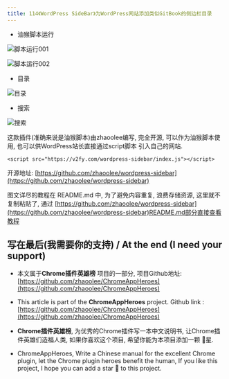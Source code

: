 ```yaml
---
title: 114《WordPress SideBar》为WordPress网站添加类似GitBook的侧边栏目录
---
```


- 油猴脚本运行

![脚本运行001](https://cdn.fangyuanxiaozhan.com/assets/1653216913808RmEsdihH.png)

![脚本运行002](https://cdn.fangyuanxiaozhan.com/assets/1653216793258HazZ1cis.png)

- 目录

![目录](https://cdn.fangyuanxiaozhan.com/assets/1653215891375MZS3nyi1.gif)

- 搜索

![搜索](https://cdn.fangyuanxiaozhan.com/assets/1654330538860TFAMCpCN.gif)



这款插件(准确来说是油猴脚本)由zhaoolee编写, 完全开源, 可以作为油猴脚本使用, 也可以供WordPress站长直接通过script脚本 引入自己的网站.



`<script src="https://v2fy.com/wordpress-sidebar/index.js"></script>`

开源地址: [https://github.com/zhaoolee/wordpress-sidebar](https://github.com/zhaoolee/wordpress-sidebar) 

图文详尽的教程在 README.md 中, 为了避免内容重复, 浪费存储资源, 这里就不复制粘贴了, 通过 [https://github.com/zhaoolee/wordpress-sidebar](https://github.com/zhaoolee/wordpress-sidebar)README.md部分直接查看教程

## 写在最后(我需要你的支持) / At the end (I need your support)

- 本文属于**Chrome插件英雄榜** 项目的一部分, 项目Github地址: [https://github.com/zhaoolee/ChromeAppHeroes](https://github.com/zhaoolee/ChromeAppHeroes)


- This article is part of the **ChromeAppHeroes** project. Github link : [https://github.com/zhaoolee/ChromeAppHeroes](https://github.com/zhaoolee/ChromeAppHeroes) 

- **Chrome插件英雄榜**, 为优秀的Chrome插件写一本中文说明书, 让Chrome插件英雄们造福人类, 如果你喜欢这个项目, 希望你能为本项目添加一颗 🌟星.

- ChromeAppHeroes, Write a Chinese manual for the excellent Chrome plugin, let the Chrome plugin heroes benefit the human, If you like this project, I hope you can add a star 🌟 to this project.

